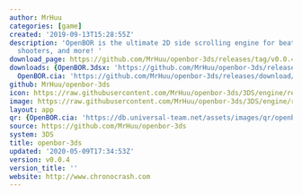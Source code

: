 ```yaml
---
author: MrHuu
categories: [game]
created: '2019-09-13T15:28:55Z'
description: 'OpenBOR is the ultimate 2D side scrolling engine for beat em'' ups,
  shooters, and more! '
download_page: https://github.com/MrHuu/openbor-3ds/releases/tag/v0.0.4
downloads: {OpenBOR.3dsx: 'https://github.com/MrHuu/openbor-3ds/releases/download/v0.0.4/OpenBOR.3dsx',
  OpenBOR.cia: 'https://github.com/MrHuu/openbor-3ds/releases/download/v0.0.4/OpenBOR.cia'}
github: MrHuu/openbor-3ds
icon: https://raw.githubusercontent.com/MrHuu/openbor-3ds/3DS/engine/resources/ctr/OpenBOR_Icon_48x48.png
image: https://raw.githubusercontent.com/MrHuu/openbor-3ds/3DS/engine/resources/ctr/OpenBOR_Logo_256x128.png
layout: app
qr: {OpenBOR.cia: 'https://db.universal-team.net/assets/images/qr/openbor.cia.png'}
source: https://github.com/MrHuu/openbor-3ds
system: 3DS
title: openbor-3ds
updated: '2020-05-09T17:34:53Z'
version: v0.0.4
version_title: ''
website: http://www.chronocrash.com
---
```

